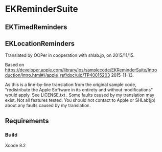 # EKReminderSuite
## EKTimedReminders
## EKLocationReminders

Translated by OOPer in cooperation with shlab.jp, on 2015/11/15.

Based on
<https://developer.apple.com/library/ios/samplecode/EKReminderSuite/Introduction/Intro.html#//apple_ref/doc/uid/TP40015203>
2015-11-13.

As this is a line-by-line translation from the original sample code, "redistribute the Apple Software in its entirety and without modifications" would apply. See LICENSE.txt .
Some faults caused by my translation may exist. Not all features tested.
You should not contact to Apple or SHLab(jp) about any faults caused by my translation.


## Requirements

### Build

Xcode 8.2

